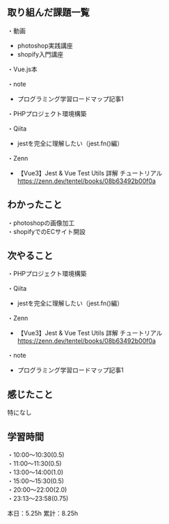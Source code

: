 
## 取り組んだ課題一覧
・動画
- photoshop実践講座
- shopify入門講座

・Vue.js本

・note  
- プログラミング学習ロードマップ記事1  

・PHPプロジェクト環境構築

・Qiita
- jestを完全に理解したい（jest.fn()編）

・Zenn
- 【Vue3】Jest & Vue Test Utils 詳解 チュートリアル
https://zenn.dev/tentel/books/08b63492b00f0a

## わかったこと
・photoshopの画像加工  
・shopifyでのECサイト開設  

## 次やること
・PHPプロジェクト環境構築

・Qiita
- jestを完全に理解したい（jest.fn()編）

・Zenn
- 【Vue3】Jest & Vue Test Utils 詳解 チュートリアル  
https://zenn.dev/tentel/books/08b63492b00f0a

・note  
- プログラミング学習ロードマップ記事1

## 感じたこと
特になし

## 学習時間
・10:00〜10:30(0.5)  
・11:00〜11:30(0.5)  
・13:00〜14:00(1.0)  
・15:00〜15:30(0.5)  
・20:00〜22:00(2.0)  
・23:13〜23:58(0.75)  

本日：5.25h 
累計：8.25h


